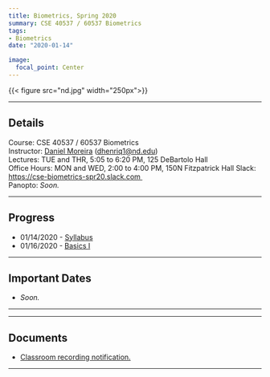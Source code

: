 ```yaml
---
title: Biometrics, Spring 2020
summary: CSE 40537 / 60537 Biometrics
tags:
- Biometrics
date: "2020-01-14"

image:
  focal_point: Center
---
```

{{< figure src="nd.jpg" width="250px">}}

----------
## Details
Course: CSE 40537 / 60537 Biometrics  
Instructor: [Daniel Moreira](/) (dhenriq1@nd.edu)  
Lectures: TUE and THR, 5:05 to 6:20 PM, 125 DeBartolo Hall  
Office Hours: MON and WED, 2:00 to 4:00 PM, 150N Fitzpatrick Hall
Slack: https://cse-biometrics-spr20.slack.com   
Panopto: *Soon.*  

-----------
## Progress
* 01/14/2020 - [Syllabus](/teaching/biometrics-spr20/lecture_00.pdf)  
* 01/16/2020 - [Basics I](/teaching/biometrics-spr20/lecture_01.pdf)

------------------
## Important Dates
* *Soon.*    

------------------
------------------
## Documents
* [Classroom recording notification.](/teaching/biometrics-spr20/panopto.pdf)    

------------------
